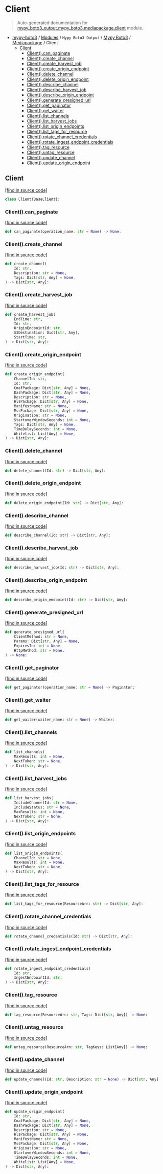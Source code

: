 # Client

> Auto-generated documentation for [mypy_boto3_output.mypy_boto3.mediapackage.client](https://github.com/vemel/mypy_boto3/blob/master/mypy_boto3_output/mypy_boto3/mediapackage/client.py) module.

- [mypy-boto3](../../../README.md#mypy_boto3) / [Modules](../../../MODULES.md#mypy-boto3-modules) / `Mypy Boto3 Output` / [Mypy Boto3](../index.md#mypy-boto3) / [Mediapackage](index.md#mediapackage) / Client
    - [Client](#client)
        - [Client().can_paginate](#clientcan_paginate)
        - [Client().create_channel](#clientcreate_channel)
        - [Client().create_harvest_job](#clientcreate_harvest_job)
        - [Client().create_origin_endpoint](#clientcreate_origin_endpoint)
        - [Client().delete_channel](#clientdelete_channel)
        - [Client().delete_origin_endpoint](#clientdelete_origin_endpoint)
        - [Client().describe_channel](#clientdescribe_channel)
        - [Client().describe_harvest_job](#clientdescribe_harvest_job)
        - [Client().describe_origin_endpoint](#clientdescribe_origin_endpoint)
        - [Client().generate_presigned_url](#clientgenerate_presigned_url)
        - [Client().get_paginator](#clientget_paginator)
        - [Client().get_waiter](#clientget_waiter)
        - [Client().list_channels](#clientlist_channels)
        - [Client().list_harvest_jobs](#clientlist_harvest_jobs)
        - [Client().list_origin_endpoints](#clientlist_origin_endpoints)
        - [Client().list_tags_for_resource](#clientlist_tags_for_resource)
        - [Client().rotate_channel_credentials](#clientrotate_channel_credentials)
        - [Client().rotate_ingest_endpoint_credentials](#clientrotate_ingest_endpoint_credentials)
        - [Client().tag_resource](#clienttag_resource)
        - [Client().untag_resource](#clientuntag_resource)
        - [Client().update_channel](#clientupdate_channel)
        - [Client().update_origin_endpoint](#clientupdate_origin_endpoint)

## Client

[[find in source code]](https://github.com/vemel/mypy_boto3/blob/master/mypy_boto3_output/mypy_boto3/mediapackage/client.py#L12)

```python
class Client(BaseClient):
```

### Client().can_paginate

[[find in source code]](https://github.com/vemel/mypy_boto3/blob/master/mypy_boto3_output/mypy_boto3/mediapackage/client.py#L15)

```python
def can_paginate(operation_name: str = None) -> None:
```

### Client().create_channel

[[find in source code]](https://github.com/vemel/mypy_boto3/blob/master/mypy_boto3_output/mypy_boto3/mediapackage/client.py#L19)

```python
def create_channel(
    Id: str,
    Description: str = None,
    Tags: Dict[str, Any] = None,
) -> Dict[str, Any]:
```

### Client().create_harvest_job

[[find in source code]](https://github.com/vemel/mypy_boto3/blob/master/mypy_boto3_output/mypy_boto3/mediapackage/client.py#L25)

```python
def create_harvest_job(
    EndTime: str,
    Id: str,
    OriginEndpointId: str,
    S3Destination: Dict[str, Any],
    StartTime: str,
) -> Dict[str, Any]:
```

### Client().create_origin_endpoint

[[find in source code]](https://github.com/vemel/mypy_boto3/blob/master/mypy_boto3_output/mypy_boto3/mediapackage/client.py#L36)

```python
def create_origin_endpoint(
    ChannelId: str,
    Id: str,
    CmafPackage: Dict[str, Any] = None,
    DashPackage: Dict[str, Any] = None,
    Description: str = None,
    HlsPackage: Dict[str, Any] = None,
    ManifestName: str = None,
    MssPackage: Dict[str, Any] = None,
    Origination: str = None,
    StartoverWindowSeconds: int = None,
    Tags: Dict[str, Any] = None,
    TimeDelaySeconds: int = None,
    Whitelist: List[Any] = None,
) -> Dict[str, Any]:
```

### Client().delete_channel

[[find in source code]](https://github.com/vemel/mypy_boto3/blob/master/mypy_boto3_output/mypy_boto3/mediapackage/client.py#L55)

```python
def delete_channel(Id: str) -> Dict[str, Any]:
```

### Client().delete_origin_endpoint

[[find in source code]](https://github.com/vemel/mypy_boto3/blob/master/mypy_boto3_output/mypy_boto3/mediapackage/client.py#L59)

```python
def delete_origin_endpoint(Id: str) -> Dict[str, Any]:
```

### Client().describe_channel

[[find in source code]](https://github.com/vemel/mypy_boto3/blob/master/mypy_boto3_output/mypy_boto3/mediapackage/client.py#L63)

```python
def describe_channel(Id: str) -> Dict[str, Any]:
```

### Client().describe_harvest_job

[[find in source code]](https://github.com/vemel/mypy_boto3/blob/master/mypy_boto3_output/mypy_boto3/mediapackage/client.py#L67)

```python
def describe_harvest_job(Id: str) -> Dict[str, Any]:
```

### Client().describe_origin_endpoint

[[find in source code]](https://github.com/vemel/mypy_boto3/blob/master/mypy_boto3_output/mypy_boto3/mediapackage/client.py#L71)

```python
def describe_origin_endpoint(Id: str) -> Dict[str, Any]:
```

### Client().generate_presigned_url

[[find in source code]](https://github.com/vemel/mypy_boto3/blob/master/mypy_boto3_output/mypy_boto3/mediapackage/client.py#L75)

```python
def generate_presigned_url(
    ClientMethod: str = None,
    Params: Dict[str, Any] = None,
    ExpiresIn: int = None,
    HttpMethod: str = None,
) -> None:
```

### Client().get_paginator

[[find in source code]](https://github.com/vemel/mypy_boto3/blob/master/mypy_boto3_output/mypy_boto3/mediapackage/client.py#L85)

```python
def get_paginator(operation_name: str = None) -> Paginator:
```

### Client().get_waiter

[[find in source code]](https://github.com/vemel/mypy_boto3/blob/master/mypy_boto3_output/mypy_boto3/mediapackage/client.py#L89)

```python
def get_waiter(waiter_name: str = None) -> Waiter:
```

### Client().list_channels

[[find in source code]](https://github.com/vemel/mypy_boto3/blob/master/mypy_boto3_output/mypy_boto3/mediapackage/client.py#L93)

```python
def list_channels(
    MaxResults: int = None,
    NextToken: str = None,
) -> Dict[str, Any]:
```

### Client().list_harvest_jobs

[[find in source code]](https://github.com/vemel/mypy_boto3/blob/master/mypy_boto3_output/mypy_boto3/mediapackage/client.py#L99)

```python
def list_harvest_jobs(
    IncludeChannelId: str = None,
    IncludeStatus: str = None,
    MaxResults: int = None,
    NextToken: str = None,
) -> Dict[str, Any]:
```

### Client().list_origin_endpoints

[[find in source code]](https://github.com/vemel/mypy_boto3/blob/master/mypy_boto3_output/mypy_boto3/mediapackage/client.py#L109)

```python
def list_origin_endpoints(
    ChannelId: str = None,
    MaxResults: int = None,
    NextToken: str = None,
) -> Dict[str, Any]:
```

### Client().list_tags_for_resource

[[find in source code]](https://github.com/vemel/mypy_boto3/blob/master/mypy_boto3_output/mypy_boto3/mediapackage/client.py#L115)

```python
def list_tags_for_resource(ResourceArn: str) -> Dict[str, Any]:
```

### Client().rotate_channel_credentials

[[find in source code]](https://github.com/vemel/mypy_boto3/blob/master/mypy_boto3_output/mypy_boto3/mediapackage/client.py#L119)

```python
def rotate_channel_credentials(Id: str) -> Dict[str, Any]:
```

### Client().rotate_ingest_endpoint_credentials

[[find in source code]](https://github.com/vemel/mypy_boto3/blob/master/mypy_boto3_output/mypy_boto3/mediapackage/client.py#L123)

```python
def rotate_ingest_endpoint_credentials(
    Id: str,
    IngestEndpointId: str,
) -> Dict[str, Any]:
```

### Client().tag_resource

[[find in source code]](https://github.com/vemel/mypy_boto3/blob/master/mypy_boto3_output/mypy_boto3/mediapackage/client.py#L129)

```python
def tag_resource(ResourceArn: str, Tags: Dict[str, Any]) -> None:
```

### Client().untag_resource

[[find in source code]](https://github.com/vemel/mypy_boto3/blob/master/mypy_boto3_output/mypy_boto3/mediapackage/client.py#L133)

```python
def untag_resource(ResourceArn: str, TagKeys: List[Any]) -> None:
```

### Client().update_channel

[[find in source code]](https://github.com/vemel/mypy_boto3/blob/master/mypy_boto3_output/mypy_boto3/mediapackage/client.py#L137)

```python
def update_channel(Id: str, Description: str = None) -> Dict[str, Any]:
```

### Client().update_origin_endpoint

[[find in source code]](https://github.com/vemel/mypy_boto3/blob/master/mypy_boto3_output/mypy_boto3/mediapackage/client.py#L141)

```python
def update_origin_endpoint(
    Id: str,
    CmafPackage: Dict[str, Any] = None,
    DashPackage: Dict[str, Any] = None,
    Description: str = None,
    HlsPackage: Dict[str, Any] = None,
    ManifestName: str = None,
    MssPackage: Dict[str, Any] = None,
    Origination: str = None,
    StartoverWindowSeconds: int = None,
    TimeDelaySeconds: int = None,
    Whitelist: List[Any] = None,
) -> Dict[str, Any]:
```
